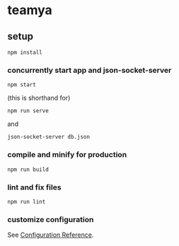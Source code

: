 # teamya

## setup
```
npm install
```

### concurrently start app and json-socket-server
```
npm start
```

(this is shorthand for)

```
npm run serve 
```

and

```
json-socket-server db.json
```

### compile and minify for production
```
npm run build
```

### lint and fix files
```
npm run lint
```

### customize configuration
See [Configuration Reference](https://cli.vuejs.org/config/).
